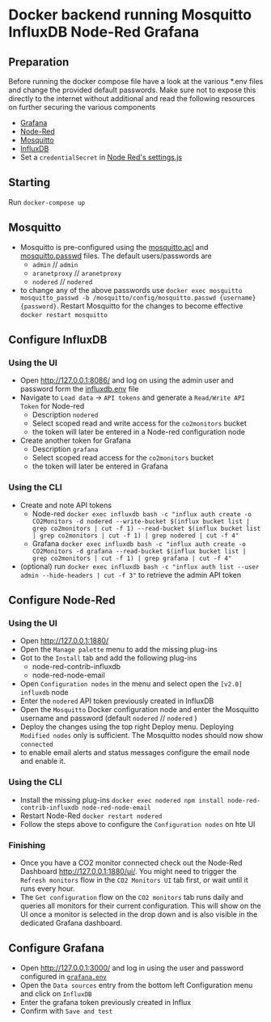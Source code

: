 # Docker backend running Mosquitto InfluxDB Node-Red Grafana

## Preparation

Before running the docker compose file have a look at the various \*.env files and change the provided default passwords.
Make sure not to expose this directly to the internet without additional and read the following resources on further securing the various components

- [Grafana](https://grafana.com/docs/grafana/next/setup-grafana/configure-security/)
- [Node-Red](https://nodered.org/docs/user-guide/runtime/securing-node-red)
- [Mosquitto](https://mosquitto.org/documentation/)
- [InfluxDB](https://hub.docker.com/_/influxdb)
- Set a `credentialSecret` in [Node Red's settings.js](./nodered/settings.js#L44)

## Starting

Run `docker-compose up`

## Mosquitto

- Mosquitto is pre-configured using the [mosquitto.acl](./mosquitto/config/mosquitto.acl) and [mosquitto.passwd](./mosquitto/config/mosquitto.passwd) files. The default users/passwords are
  - `admin` // `admin`
  - `aranetproxy` // `aranetproxy`
  - `nodered` // `nodered`
- to change any of the above passwords use `docker exec mosquitto mosquitto_passwd -b /mosquitto/config/mosquitto.passwd {username} {password}`. Restart Mosquitto for the changes to become effective `docker restart mosquitto`

## Configure InfluxDB

### Using the UI

- Open http://127.0.0.1:8086/ and log on using the admin user and password form the [influxdb.env](influxdb.env) file
- Navigate to `Load data` -> `API tokens` and generate a `Read/Write API Token` for Node-red
  - Description `nodered`
  - Select scoped read and write access for the `co2monitors` bucket
  - the token will later be entered in a Node-red configuration node
- Create another token for Grafana
  - Description `grafana`
  - Select scoped read access for the `co2monitors` bucket
  - the token will later be entered in Grafana

### Using the CLI

- Create and note API tokens
  - Node-red `docker exec influxdb bash -c "influx auth create -o CO2Monitors -d nodered --write-bucket $(influx bucket list | grep co2monitors | cut -f 1) --read-bucket $(influx bucket list | grep co2monitors | cut -f 1) | grep nodered | cut -f 4"`
  - Grafana `docker exec influxdb bash -c "influx auth create -o CO2Monitors -d grafana --read-bucket $(influx bucket list | grep co2monitors | cut -f 1) | grep grafana | cut -f 4"`
- (optional) run `docker exec influxdb bash -c "influx auth list --user admin --hide-headers | cut -f 3"` to retrieve the admin API token

## Configure Node-Red

### Using the UI

- Open http://127.0.0.1:1880/
- Open the `Manage palette` menu to add the missing plug-ins
- Got to the `Install` tab and add the following plug-ins
  - node-red-contrib-influxdb
  - node-red-node-email
- Open `Configuration nodes` in the menu and select open the `[v2.0] influxdb` node
- Enter the `nodered` API token previously created in InfluxDB
- Open the `Mosquitto` Docker configuration node and enter the Mosquitto username and password (default `nodered` // `nodered` )
- Deploy the changes using the top right Deploy menu. Deploying `Modified nodes` only is sufficient. The Mosquitto nodes should now show `connected`
- to enable email alerts and status messages configure the email node and enable it.

### Using the CLI

- Install the missing plug-ins `docker exec nodered npm install node-red-contrib-influxdb node-red-node-email`
- Restart Node-Red `docker restart nodered`
- Follow the steps above to configure the `Configuration nodes` on hte UI

### Finishing

- Once you have a CO2 monitor connected check out the Node-Red Dashboard http://127.0.0.1:1880/ui/. You might need to trigger the `Refresh monitors` flow in the `CO2 Monitors UI` tab first, or wait until it runs every hour.
- The `Get configuration` flow on the `CO2 monitors` tab runs daily and queries all monitors for their current configuration. This will show on the UI once a monitor is selected in the drop down and is also visible in the dedicated Grafana dashboard.

## Configure Grafana

- Open http://127.0.0.1:3000/ and log in using the user and password configured in [`grafana.env`](grafana.env)
- Open the `Data sources` entry from the bottom left Configuration menu and click on `InfluxDB`
- Enter the grafana token previously created in Influx
- Confirm with `Save and test`
